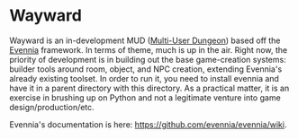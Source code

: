 # Wayward

Wayward is an in-development MUD ([Multi-User Dungeon](https://en.wikipedia.org/wiki/MUD)) based off the [Evennia](https://www.evennia.com/) framework. In terms of theme, much is up in the air. Right now, the priority of development is in building out the base game-creation systems: builder tools around room, object, and NPC creation, extending Evennia's already existing toolset. In order to run it, you need to install evennia and have it in a parent directory with this directory. As a practical matter, it is an exercise in brushing up on Python and not a legitimate venture into game design/production/etc.

Evennia's documentation is here:
https://github.com/evennia/evennia/wiki.
